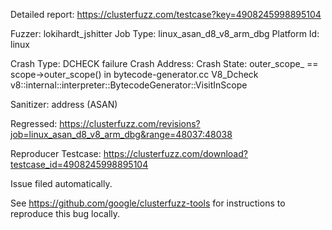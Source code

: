 Detailed report: https://clusterfuzz.com/testcase?key=4908245998895104

Fuzzer: lokihardt_jshitter
Job Type: linux_asan_d8_v8_arm_dbg
Platform Id: linux

Crash Type: DCHECK failure
Crash Address: 
Crash State:
  outer_scope_ == scope->outer_scope() in bytecode-generator.cc
  V8_Dcheck
  v8::internal::interpreter::BytecodeGenerator::VisitInScope
  
Sanitizer: address (ASAN)

Regressed: https://clusterfuzz.com/revisions?job=linux_asan_d8_v8_arm_dbg&range=48037:48038

Reproducer Testcase: https://clusterfuzz.com/download?testcase_id=4908245998895104

Issue filed automatically.

See https://github.com/google/clusterfuzz-tools for instructions to reproduce this bug locally.